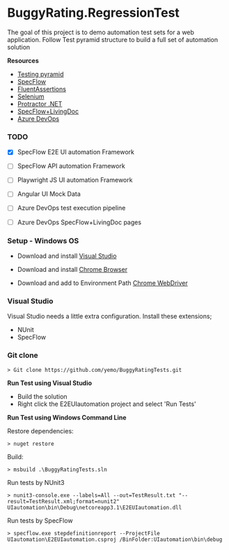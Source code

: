 # BuggyRating.RegressionTest

The goal of this project is to demo automation test sets for a web application. Follow Test pyramid structure to build a full set of automation solution

**Resources**
- [Testing pyramid](https://learn.cypress.io/testing-foundations/the-testing-pyramid)
- [SpecFlow](http://specflow.org/)
- [FluentAssertions](https://fluentassertions.com/)
- [Selenium](http://www.seleniumhq.org/)
- [Protractor .NET](https://www.nuget.org/packages/Protractor)
- [SpecFlow+LivingDoc](https://docs.specflow.org/projects/specflow-livingdoc/en/latest/)
- [Azure DevOps](https://learn.microsoft.com/en-us/azure/devops/?view=azure-devops)




### TODO
- [x] SpecFlow E2E UI automation Framework
- [ ] SpecFlow API automation Framework
- [ ] Playwright JS UI automation Framework
- [ ] Angular UI Mock Data
- [ ] Azure DevOps test execution pipeline
- [ ] Azure DevOps SpecFlow+LivingDoc pages




### Setup - Windows OS

- Download and install [Visual Studio](https://visualstudio.microsoft.com/)

- Download and install [Chrome Browser](https://support.google.com/chrome/answer/95346?hl=en&co=GENIE.Platform%3DDesktop#zippy=%2Cwindows)

- Download and add to Environment Path [Chrome WebDriver](https://chromedriver.chromium.org/downloads)



### Visual Studio

Visual Studio needs a little extra configuration. Install these extensions;
- NUnit
- SpecFlow


### Git clone
```
> Git clone https://github.com/yemo/BuggyRatingTests.git
```


**Run Test using Visual Studio**
- Build the solution
- Right click the E2EUIautomation project and select 'Run Tests'


**Run Test using Windows Command Line**

Restore dependencies:
```
> nuget restore
```

Build:
```
> msbuild .\BuggyRatingTests.sln
```

Run tests by NUnit3
```
> nunit3-console.exe --labels=All --out=TestResult.txt "--result=TestResult.xml;format=nunit2" UIautomation\bin\Debug\netcoreapp3.1\E2EUIautomation.dll
```

Run tests by SpecFlow
```
> specflow.exe stepdefinitionreport --ProjectFile UIautomation\E2EUIautomation.csproj /BinFolder:UIautomation\bin\debug
```